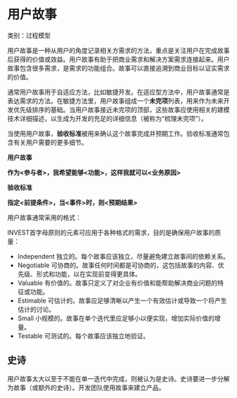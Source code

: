 # 用户故事

类别：过程模型

用户故事是一种从用户的角度记录相关方需求的方法，重点是关注用户在完成故事后获得的价值或效益。用户故事有助于把商业需求和解决方案需求连接起来。用户故事包含很多需求，是需求的功能组合。故事可以直接追溯到商业目标以证实需求的价值。

通常用户故事用于自适应方法，比如敏捷开发。在适应型方法中，用户故事通常是表达需求的方法。在敏捷方法里，用户故事组成一个**未完项**列表，用来作为未来开发优先级排序的基础。当用户故事接近未完项的顶部，这些故事应使用相关的建模技术详细描述，以生成为开发的充足的详细信息（被称为“梳理未完项”）。

当使用用户故事，**验收标准**被用来确认这个故事完成并预期工作。验收标准通常包含有关用户需要的更多细节。

**用户故事**

**作为<参与者>，我希望能够<功能>，这样我就可以<业务原因>**

**验收标准**

**指定<前提条件>，当<事件>时，则<预期结果>**

用户故事通常采用的格式：

INVEST首字母原则的元素可应用于各种格式的需求，目的是确保用户故事的质量：

* Independent 独立的。每个故事应该独立，尽量避免建立故事间的依赖关系。
* Negotiable 可协商的。故事任何时间都是可协商的，这包括故事的内容、优先级、形式和功能，以在实现前变得更具体。
* Valuable 有价值的。故事只定义了对企业有价值和能帮助解决商业问题的特征或功能。
* Estimable 可估计的。故事应足够清晰以产生一个有效估计或导致一个将产生估计的讨论。
* Small 小规模的。故事在单个迭代里应足够小以便实现，增加实际价值的增量。
* Testable 可测试的。每个故事应该独立地验证。

## 史诗

用户故事太大以至于不能在单一迭代中完成，则被认为是史诗。史诗要进一步分解为故事（或额外的史诗）。开发团队使用故事来建立产品。
